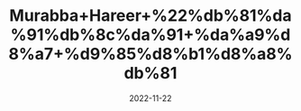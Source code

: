 ---
title: 'Murabba+Hareer+%22%db%81%da%91%db%8c%da%91+%da%a9%d8%a7+%d9%85%d8%b1%d8%a8%db%81'
date: '2022-11-22' 
metatag: '' 
inventory: '0' 
draft: false 
# meta description 
shortDescripton: 'Chebula+Preserve%22+It+can+help+with+obstinate+and+chronic+constipation%2c+hard+stools%2c+acidity%2c+haemorrhoids%2c+cough%2c+the+common+cold%2c+and+asthmatic+issues.+'
description: 'Preserves+++%d9%85%d8%b1%d8%a8%db%81+%22+%d8%a7%da%86%d8%a7%d8%b1'
longdescription: ''
tags: ''
brand: ''
subCategory: ''
unit: '250 gm-Pk'
sellCount: '0'
featured: True
# product Price
price: '180.0'
# Product Short Description
shortDescription: 'Chebula+Preserve%22+It+can+help+with+obstinate+and+chronic+constipation%2c+hard+stools%2c+acidity%2c+haemorrhoids%2c+cough%2c+the+common+cold%2c+and+asthmatic+issues.+'
productID: '190B6D13-383C-ED11-996A-005056B3A416'
type: 'products'
category: 'Preserves+++%d9%85%d8%b1%d8%a8%db%81+%22+%d8%a7%da%86%d8%a7%d8%b1' 
thumnailproduct: 'https://eraconnect.blob.core.windows.net/product-images/aminsaddiquidawakhana/92dddcb6-9cf5-40e8-8db6-77d69b28794a.webp' 
images:
  - image: 'https://eraconnect.blob.core.windows.net/product-images/aminsaddiquidawakhana/92dddcb6-9cf5-40e8-8db6-77d69b28794a.webp'  
Variants:
---
